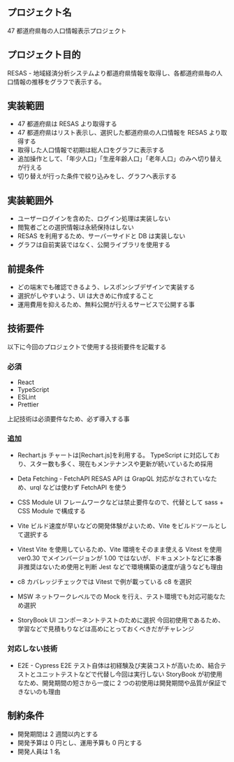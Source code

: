 ## プロジェクト名

47 都道府県毎の人口情報表示プロジェクト

## プロジェクト目的

RESAS - 地域経済分析システムより都道府県情報を取得し、各都道府県毎の人口情報の推移をグラフで表示する。

## 実装範囲

- 47 都道府県は RESAS より取得する
- 47 都道府県はリスト表示し、選択した都道府県の人口情報を RESAS より取得する
- 取得した人口情報で初期は総人口をグラフに表示する
- 追加操作として、「年少人口」「生産年齢人口」「老年人口」のみへ切り替えが行える
- 切り替えが行った条件で絞り込みをし、グラフへ表示する

## 実装範囲外

- ユーザーログインを含めた、ログイン処理は実装しない
- 閲覧者ごとの選択情報は永続保持はしない
- RESAS を利用するため、サーバーサイドと DB は実装しない
- グラフは自前実装ではなく、公開ライブラリを使用する

## 前提条件

- どの端末でも確認できるよう、レスポンシブデザインで実装する
- 選択がしやすいよう、UI は大きめに作成すること
- 運用費用を抑えるため、無料公開が行えるサービスで公開する事

## 技術要件

以下に今回のプロジェクトで使用する技術要件を記載する

### 必須

- React
- TypeScript
- ESLint
- Prettier

上記技術は必須要件なため、必ず導入する事

### 追加

- Rechart.js
  チャートは[Rechart.js]を利用する。
  TypeScript に対応しており、スター数も多く、現在もメンテナンスや更新が続いているため採用

- Deta Fetching - FetchAPI
  RESAS API は GrapQL 対応がなされていなため、urql などは使わず FetchAPI を使う

- CSS Module
  UI フレームワークなどは禁止要件なので、代替として sass + CSS Module で構成する

- Vite
  ビルド速度が早いなどの開発体験がよいため、Vite をビルドツールとして選択する

- Vitest
  Vite を使用しているため、Vite 環境をそのまま使える Vitest を使用
  ver0.30 でメインバージョンが 1.00 ではないが、ドキュメントなどに本番非推奨はないため使用と判断
  Jest などで環境構築の速度が違うなども理由

- c8
  カバレッジチェックでは Vitest で例が載っている c8 を選択

- MSW
  ネットワークレベルでの Mock を行え、テスト環境でも対応可能なため選択

- StoryBook
  UI コンポーネントテストのために選択
  今回初使用であるため、学習などで見積もりなどは高めにとっておくべきだがチャレンジ

### 対応しない技術

- E2E - Cypress
  E2E テスト自体は初経験及び実装コストが高いため、結合テストとユニットテストなどで代替し今回は実行しない
  StoryBook が初使用なため、開発期間の短さから一度に 2 つの初使用は開発期間や品質が保証できないのも理由

## 制約条件

- 開発期間は 2 週間以内とする
- 開発予算は 0 円とし、運用予算も 0 円とする
- 開発人員は 1 名
